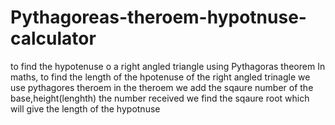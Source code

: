 # Pythagoreas-theroem-hypotnuse-calculator
to find the hypotenuse o a right angled triangle using Pythagoras theorem
In maths, to find the length of the hpotenuse of the right angled trinagle we use pythagores theroem
in the theroem we add the sqaure number of the base,height(lenghth)
the number received we find the sqaure root which will give the length of the hypotnuse
